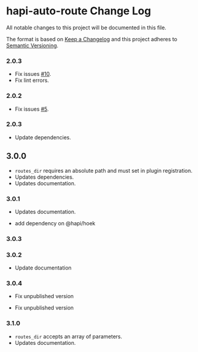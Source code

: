 # hapi-auto-route Change Log

All notable changes to this project will be documented in this file.

The format is based on [Keep a Changelog](http://keepachangelog.com/) and this project adheres to [Semantic Versioning](http://semver.org/).

### 2.0.3

- Fix issues [#10](https://github.com/sitrakary/hapi-auto-route/issues/10).
- Fix lint errors.

### 2.0.2

- Fix issues [#5](https://github.com/sitrakary/hapi-auto-route/issues/5).

### 2.0.3

- Update dependencies.

## 3.0.0

- `routes_dir` requires an absolute path and must set in plugin registration.
- Updates dependencies.
- Updates documentation.

### 3.0.1

- Updates documentation.

- add dependency on @hapi/hoek

### 3.0.3


### 3.0.2
- Update documentation

### 3.0.4

- Fix unpublished version

- Fix unpublished version

### 3.1.0

- `routes_dir` accepts an array of parameters.
- Updates documentation.
